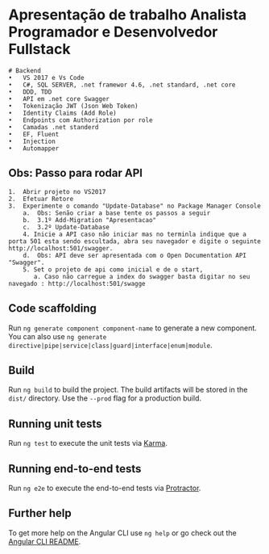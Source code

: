 # Apresentação de trabalho Analista Programador e Desenvolvedor Fullstack

	# Backend
	•	VS 2017 e Vs Code
	•	C#, SQL SERVER, .net framewor 4.6, .net standard, .net core
	•	DDD, TDD
	•	API em .net core Swagger
	•	Tokenização JWT (Json Web Token)
	•	Identity Claims (Add Role)
	•	Endpoints com Authorization por role	
	•	Camadas .net standerd
	•	EF, Fluent
	•	Injection
	•	Automapper

## Obs: Passo para rodar API

	1.	Abrir projeto no VS2017
	2.	Efetuar Retore
	3.	Experimente o comando "Update-Database" no Package Manager Console
		a.	Obs: Senão criar a base tente os passos a seguir
		b.	3.1º Add-Migration "Apresentacao"
		c.	3.2º Update-Database
        4. Inicie a API caso não iniciar mas no terminla indique que a porta 501 esta sendo escultada, abra seu navegador e digite o seguinte http://localhost:501/swagger.
		d.	Obs: API deve ser apresentada com o Open Documentation API "Swagger".
        5. Set o projeto de api como inicial e de o start,
	       a. Caso não carregue a index do swagger basta digitar no seu navegado : http://localhost:501/swagge

## Code scaffolding

Run `ng generate component component-name` to generate a new component. You can also use `ng generate directive|pipe|service|class|guard|interface|enum|module`.

## Build

Run `ng build` to build the project. The build artifacts will be stored in the `dist/` directory. Use the `--prod` flag for a production build.

## Running unit tests

Run `ng test` to execute the unit tests via [Karma](https://karma-runner.github.io).

## Running end-to-end tests

Run `ng e2e` to execute the end-to-end tests via [Protractor](http://www.protractortest.org/).

## Further help

To get more help on the Angular CLI use `ng help` or go check out the [Angular CLI README](https://github.com/angular/angular-cli/blob/master/README.md).
